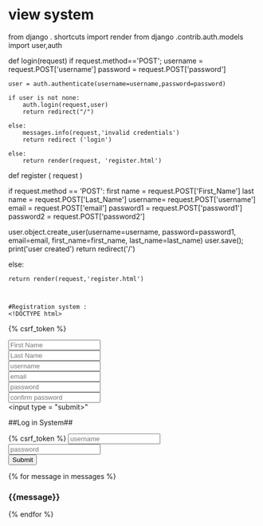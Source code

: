 # view system 

from django . shortcuts import render
from django .contrib.auth.models import user,auth

def login(request)
    if request.method=='POST';
    username = request.POST['username']
    password = request.POST['password']
    
    user = auth.authenticate(username=username,password=password)
    
    if user is not none:
        auth.login(request,user)
        return redirect("/")
    
    else:
        messages.info(request,'invalid credentials')
        return redirect ('login')
    
    else:
        return render(request, 'register.html')

def register ( request )

if request.method == 'POST':
    first name = request.POST['First_Name']
    last name = request.POST['Last_Name']
     username= request.POST['username']
    email = request.POST['email']
    password1 = request.POST['password1']
password2 = request.POST['password2']

user.object.create_user(username=username, password=password1, email=email, first_name=first_name, last_name=last_name)
user.save();
print('user created')
return redirect('/')

else:

    return render(request,'register.html')
    
    
    
    #Registration system : 
    <!DOCTYPE html>
<html>
<head>
      <title>Registration</title>
</head>
<body>
      <form action = "register" method ="post">
{% csrf_token %}

<input type ="text" name ="First_Name" placeholder="First Name"><br>
<input type ="text" name ="Last_Name" placeholder="Last Name"><br>
<input type ="text" name ="username" placeholder="username"><br>
<input type ="email" name ="email" placeholder="email"><br>
<input type ="password" name ="password1" placeholder="password"><br>
<input type ="password" name ="password2" placeholder="confirm password"><br>
<input type = "submit>"
</html>
</body>



##Log in System##
<!DOCTYPE html>
<html>
<head>
      <title>Registration</title>
</head>
<body>
      <form action = "login" method ="post">
{% csrf_token %}
<input type = "text" name = "username" placeholder="username"><br>
<input type = "password" name = "password" placeholder="password"><br>
<input type ="submit">
</form>




<div

{% for message in messages %}
    <h3> {{message}} </h3>
{% endfor %}

</div>
</html>
</body>
